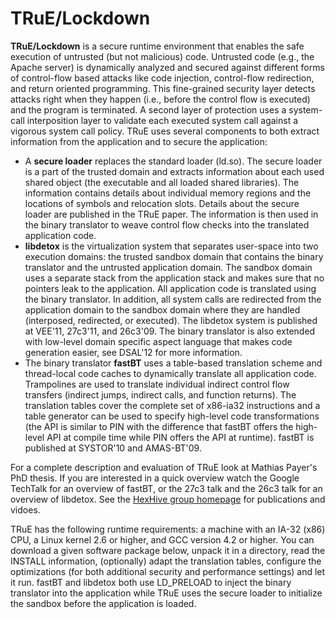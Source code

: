 # TRuE/Lockdown

**TRuE/Lockdown** is a secure runtime environment that enables the safe execution of untrusted (but not
malicious) code.  Untrusted code (e.g., the Apache server) is dynamically analyzed and secured against
different forms of control-flow based attacks like code injection, control-flow redirection, and return
oriented programming. This fine-grained security layer detects attacks right when they happen (i.e., before the
control flow is executed) and the program is terminated. A second layer of protection uses a system-call
interposition layer to validate each executed system call against a vigorous system call policy. TRuE uses
several components to both extract information from the application and to secure the application:

* A **secure loader** replaces the standard loader (ld.so). The secure loader is a part of the trusted domain and
  extracts information about each used shared object (the executable and all loaded shared libraries). The
  information contains details about individual memory regions and the locations of symbols and relocation slots.
  Details about the secure loader are published in the TRuE paper. The information is then used in the binary
  translator to weave control flow checks into the translated application code.
* **libdetox** is the virtualization system that separates user-space into two execution domains: the trusted
  sandbox domain that contains the binary translator and the untrusted application domain. The sandbox domain
  uses a separate stack from the application stack and makes sure that no pointers leak to the application. All
  application code is translated using the binary translator. In addition, all system calls are redirected from
  the application domain to the sandbox domain where they are handled (interposed, redirected, or executed). The
  libdetox system is published at VEE'11, 27c3'11, and 26c3'09. The binary translator is also extended with
  low-level domain specific aspect language that makes code generation easier, see DSAL'12 for more information.
* The binary translator **fastBT** uses a table-based translation scheme and thread-local code caches to
  dynamically translate all application code. Trampolines are used to translate individual indirect control flow
  transfers (indirect jumps, indirect calls, and function returns). The translation tables cover the complete set
  of x86-ia32 instructions and a table generator can be used to specify high-level code transformations (the API
  is similar to PIN with the difference that fastBT offers the high-level API at compile time while PIN offers
  the API at runtime). fastBT is published at SYSTOR'10 and AMAS-BT'09.

For a complete description and evaluation of TRuE look at Mathias Payer's PhD thesis. If you are interested in
a quick overview watch the Google TechTalk for an overview of fastBT, or the 27c3 talk and the 26c3 talk for an
overview of libdetox. See the [HexHive group homepage](http://nebelwelt.net/group) for publications and vidoes.

TRuE has the following runtime requirements: a machine with an IA-32 (x86) CPU, a Linux kernel 2.6 or higher,
and GCC version 4.2 or higher. You can download a given software package below, unpack it in a directory, read
the INSTALL information, (optionally) adapt the translation tables, configure the optimizations (for both
additional security and performance settings) and let it run. fastBT and libdetox both use LD_PRELOAD to inject
the binary translator into the application while TRuE uses the secure loader to initialize the sandbox before
the application is loaded.
